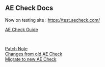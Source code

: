 ## AE Check Docs
Now on testing site : https://test.aecheck.com/

[AE Check Guide][ref1]

<br>

[Patch Note][ref2]   
[Changes from old AE Check][ref3]   
[Migrate to new AE Check][ref4]



[ref1]: docs/guide.md
[ref2]: docs/patch.md
[ref3]: docs/what_is_changed.md
[ref4]: docs/data_migrate.md